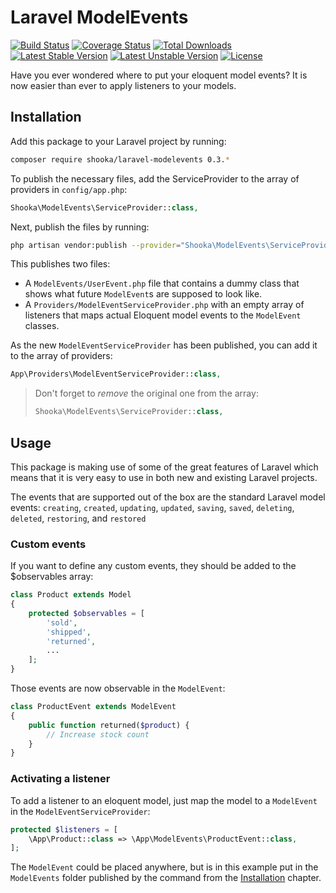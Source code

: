 # Laravel ModelEvents

[![Build Status](https://travis-ci.org/shooka/laravel-modelevents.svg?branch=master)](https://travis-ci.org/shooka/laravel-modelevents)
[![Coverage Status](https://coveralls.io/repos/shooka/laravel-modelevents/badge.svg?branch=master)](https://coveralls.io/r/shooka/laravel-modelevents?branch=master)
[![Total Downloads](https://poser.pugx.org/shooka/laravel-modelevents/d/total.svg)](https://packagist.org/packages/shooka/laravel-modelevents)
[![Latest Stable Version](https://poser.pugx.org/shooka/laravel-modelevents/v/stable.svg)](https://packagist.org/packages/shooka/laravel-modelevents)
[![Latest Unstable Version](https://poser.pugx.org/shooka/laravel-modelevents/v/unstable.svg)](https://packagist.org/packages/shooka/laravel-modelevents)
[![License](https://poser.pugx.org/shooka/laravel-modelevents/license.svg)](https://packagist.org/packages/shooka/laravel-modelevents)

Have you ever wondered where to put your eloquent model events? It is now easier than ever to apply listeners to your models.

## Installation

Add this package to your Laravel project by running:

```bash
composer require shooka/laravel-modelevents 0.3.*
```

To publish the necessary files, add the ServiceProvider to the array of providers in `config/app.php`:
```php
Shooka\ModelEvents\ServiceProvider::class,
```

Next, publish the files by running:

```bash
php artisan vendor:publish --provider="Shooka\ModelEvents\ServiceProvider"
```

This publishes two files:
 * A `ModelEvents/UserEvent.php` file that contains a dummy class that shows what future `ModelEvent`s are supposed to look like.
 * A `Providers/ModelEventServiceProvider.php` with an empty array of listeners that maps actual Eloquent model events to the `ModelEvent` classes.
 
As the new `ModelEventServiceProvider` has been published, you can add it to the array of providers:

```php
App\Providers\ModelEventServiceProvider::class,
```

>Don't forget to *remove* the original one from the array:
>```php
>Shooka\ModelEvents\ServiceProvider::class,
>```

## Usage

This package is making use of some of the great features of Laravel which means that it is very easy to use in both new and existing Laravel projects.

The events that are supported out of the box are the standard Laravel model events:
`creating`, `created`,
`updating`, `updated`, 
`saving`, `saved`, 
`deleting`, `deleted`, 
`restoring`, and `restored`

### Custom events

If you want to define any custom events, they should be added to the $observables array:

```php
class Product extends Model
{
    protected $observables = [
        'sold',
        'shipped',
        'returned',
        ...
    ];
}
```

Those events are now observable in the `ModelEvent`:

```php
class ProductEvent extends ModelEvent
{
    public function returned($product) {
        // Increase stock count
    }
}
```

### Activating a listener

To add a listener to an eloquent model, just map the model to a `ModelEvent` in the `ModelEventServiceProvider`:

```php
protected $listeners = [
    \App\Product::class => \App\ModelEvents\ProductEvent::class,
];
```

The `ModelEvent` could be placed anywhere, but is in this example put in the `ModelEvents` folder published by the command from the [Installation](#installation) chapter.